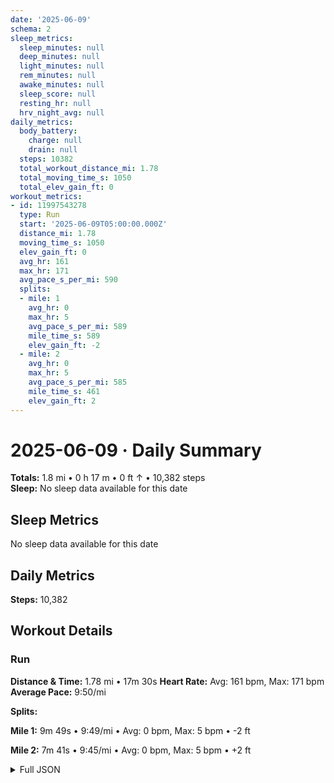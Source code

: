 ```yaml
---
date: '2025-06-09'
schema: 2
sleep_metrics:
  sleep_minutes: null
  deep_minutes: null
  light_minutes: null
  rem_minutes: null
  awake_minutes: null
  sleep_score: null
  resting_hr: null
  hrv_night_avg: null
daily_metrics:
  body_battery:
    charge: null
    drain: null
  steps: 10382
  total_workout_distance_mi: 1.78
  total_moving_time_s: 1050
  total_elev_gain_ft: 0
workout_metrics:
- id: 11997543278
  type: Run
  start: '2025-06-09T05:00:00.000Z'
  distance_mi: 1.78
  moving_time_s: 1050
  elev_gain_ft: 0
  avg_hr: 161
  max_hr: 171
  avg_pace_s_per_mi: 590
  splits:
  - mile: 1
    avg_hr: 0
    max_hr: 5
    avg_pace_s_per_mi: 589
    mile_time_s: 589
    elev_gain_ft: -2
  - mile: 2
    avg_hr: 0
    max_hr: 5
    avg_pace_s_per_mi: 585
    mile_time_s: 461
    elev_gain_ft: 2
---
```

# 2025-06-09 · Daily Summary
**Totals:** 1.8 mi • 0 h 17 m • 0 ft ↑ • 10,382 steps  
**Sleep:** No sleep data available for this date

## Sleep Metrics
No sleep data available for this date

## Daily Metrics
**Steps:** 10,382

## Workout Details
### Run
**Distance & Time:** 1.78 mi • 17m 30s
**Heart Rate:** Avg: 161 bpm, Max: 171 bpm
**Average Pace:** 9:50/mi

**Splits:**

**Mile 1:** 9m 49s • 9:49/mi • Avg: 0 bpm, Max: 5 bpm • -2 ft

**Mile 2:** 7m 41s • 9:45/mi • Avg: 0 bpm, Max: 5 bpm • +2 ft



<details>
<summary>Full JSON</summary>

```json
{
  "date": "2025-06-09",
  "schema": 2,
  "sleep_metrics": {
    "sleep_minutes": null,
    "deep_minutes": null,
    "light_minutes": null,
    "rem_minutes": null,
    "awake_minutes": null,
    "sleep_score": null,
    "resting_hr": null,
    "hrv_night_avg": null
  },
  "daily_metrics": {
    "body_battery": {
      "charge": null,
      "drain": null
    },
    "steps": 10382,
    "total_workout_distance_mi": 1.78,
    "total_moving_time_s": 1050,
    "total_elev_gain_ft": 0
  },
  "workout_metrics": [
    {
      "id": 11997543278,
      "type": "Run",
      "start": "2025-06-09T05:00:00.000Z",
      "distance_mi": 1.78,
      "moving_time_s": 1050,
      "elev_gain_ft": 0,
      "avg_hr": 161,
      "max_hr": 171,
      "avg_pace_s_per_mi": 590,
      "splits": [
        {
          "mile": 1,
          "avg_hr": 0,
          "max_hr": 5,
          "avg_pace_s_per_mi": 589,
          "mile_time_s": 589,
          "elev_gain_ft": -2
        },
        {
          "mile": 2,
          "avg_hr": 0,
          "max_hr": 5,
          "avg_pace_s_per_mi": 585,
          "mile_time_s": 461,
          "elev_gain_ft": 2
        }
      ]
    }
  ]
}
```
</details>
